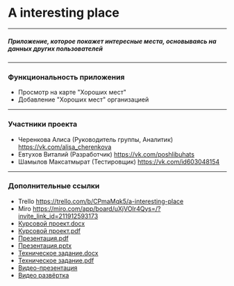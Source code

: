 # A interesting place
____
##### Приложение, которое покажет интересные места, основываясь на данных других пользователей
____
### Функциональность приложения 
- Просмотр на карте "Хороших мест" 
- Добавление "Хороших мест" организацией
____

### Участники проекта 
 - Черенкова Алиса (Руководитель группы, Аналитик) https://vk.com/alisa_cherenkova
 - Евтухов Виталий (Разработчик) https://vk.com/poshlibuhats
 - Шамылов Максатмырат (Тестировщик) https://vk.com/id603048154
____

### Дополнительные ссылки
- Trello  https://trello.com/b/CPmaMqk5/a-interesting-place
- Miro  https://miro.com/app/board/uXjVOIr4Qys=/?invite_link_id=211912593173
- [Курсовой проект.docx](https://github.com/alisacherenkova/A-interesting-place/files/8857211/default.docx)
- [Курсовой проект.pdf](https://github.com/alisacherenkova/A-interesting-place/files/8857213/default.pdf)
- [Презентация.pdf](https://github.com/alisacherenkova/A-interesting-place/files/8857214/default.pdf)
- [Презентация.pptx](https://github.com/alisacherenkova/A-interesting-place/files/8857215/default.pptx)
- [Техническое задание.docx](https://github.com/alisacherenkova/A-interesting-place/files/8857217/default.docx)
- [Техническое задание.pdf](https://github.com/alisacherenkova/A-interesting-place/files/8857218/default.pdf)
- [Видео-презентация](https://disk.yandex.ru/i/WnYS4GcLOzxmzA)
- [Видео развёртка](https://disk.yandex.ru/i/znV0Nzk4iVYAJw)
